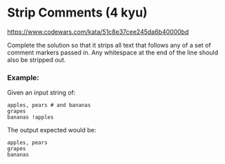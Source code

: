 # Strip Comments (4 kyu)

https://www.codewars.com/kata/51c8e37cee245da6b40000bd

Complete the solution so that it strips all text that follows any of a set of comment markers passed in. Any whitespace at the end of the line should also be stripped out.

### Example:

Given an input string of:

```
apples, pears # and bananas
grapes
bananas !apples
```

The output expected would be:

```
apples, pears
grapes
bananas
```
